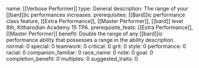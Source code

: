 name: [[Verbose Performer]]
type: General
description: The range of your [[bard]]ic performances increases.
prerequisites: [[Bard]]ic performance class feature, [[Extra Performance]], [[Master Performer]], [[bard]] level 8th, Kitharodian Academy 15 TPA.
prerequisite_feats: [[Extra Performance]], [[Master Performer]]
benefit: Double the range of any [[bard]]ic performance ability that possesses a range in the ability description.
normal: 0
special: 0
teamwork: 0
critical: 0
grit: 0
style: 0
performance: 0
racial: 0
companion_familiar: 0
race_name: 0
note: 0
goal: 0
completion_benefit: 0
multiples: 0
suggested_traits: 0
